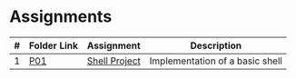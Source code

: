 # Assignments

|#|Folder Link|Assignment|Description|
|-|-----------|----------|-----------|
|1|[P01](./P01)|[Shell Project](./P01/README.md)|Implementation of a basic shell|
